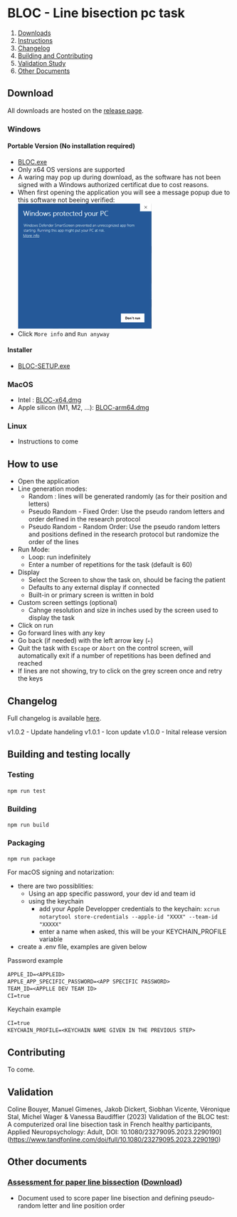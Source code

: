 # BLOC - Line bisection pc task

1. [Downloads](#downloads)
2. [Instructions](#instructions)
3. [Changelog](#changelog)
4. [Building and Contributing](#build)
5. [Validation Study](#validation)
6. [Other Documents](#docs)

<a id="downloads"></a>

## Download

All downloads are hosted on the [release page](https://github.com/JackGlobetrotter/bloc/releases/latest).

### Windows

#### Portable Version (No installation required)

- [BLOC.exe](https://github.com/JackGlobetrotter/bloc/releases/latest/download/BLOC.exe)
- Only x64 OS versions are supported
- A waring may pop up during download, as the software has not been signed with a Windows authorized certificat due to cost reasons.
- When first opening the application you will see a message popup due to this software not beeing verified: \
  <img src="https://github.com/JackGlobetrotter/bloc/blob/main/docs/windowsUnverifiedMessage.png?raw=true" alt="drawing" style="width:300px;"/>
- Click `More info` and `Run anyway`

#### Installer

- [BLOC-SETUP.exe](https://github.com/JackGlobetrotter/bloc/releases/latest/download/BLOC-SETUP.exe)

### MacOS

- Intel : [BLOC-x64.dmg](https://github.com/JackGlobetrotter/bloc/releases/latest/download/BLOC-x64.dmg)
- Apple silicon (M1, M2, ...): [BLOC-arm64.dmg](https://github.com/JackGlobetrotter/bloc/releases/latest/download/BLOC-arm64.dmg)

### Linux

- Instructions to come

<a id="instructions"></a>

## How to use

- Open the application
- Line generation modes:
  - Random : lines will be generated randomly (as for their position and letters)
  - Pseudo Random - Fixed Order: Use the pseudo random letters and order defined in the research protocol
  - Pseudo Random - Random Order: Use the pseudo random letters and positions defined in the research protocol but randomize the order of the lines
- Run Mode:
  - Loop: run indefinitely
  - Enter a number of repetitions for the task (default is 60)
- Display
  - Select the Screen to show the task on, should be facing the patient
  - Defaults to any external display if connected
  - Built-in or primary screen is written in bold
- Custom screen settings (optional)
  - Cahnge resolution and size in inches used by the screen used to display the task
- Click on run
- Go forward lines with any key
- Go back (if needed) with the left arrow key (`←`)
- Quit the task with `Escape` or `Abort` on the control screen, will automatically exit if a number of repetitions has been defined and reached
- If lines are not showing, try to click on the grey screen once and retry the keys

<a id="changelog"></a>

## Changelog

Full changelog is available [here](https://github.com/JackGlobetrotter/bloc/blob/main/Changelog.md).

v1.0.2 - Update handeling
v1.0.1 - Icon update
v1.0.0 - Inital release version

<a id="build"></a>

## Building and testing locally

### Testing

`npm run test`

### Building

`npm run build`

### Packaging

`npm run package`

For macOS signing and notarization:

- there are two possiblities:
  - Using an app specific password, your dev id and team id
  - using the keychain
    - add your Apple Developper credentials to the keychain: `xcrun notarytool store-credentials --apple-id "XXXX" --team-id "XXXXX"`
    - enter a name when asked, this will be your KEYCHAIN_PROFILE variable
- create a .env file, examples are given below

Password example

```
APPLE_ID=<APPLEID>
APPLE_APP_SPECIFIC_PASSWORD=<APP SPECIFIC PASSWORD>
TEAM_ID=<APPLLE DEV TEAM ID>
CI=true
```

Keychain example

```
CI=true
KEYCHAIN_PROFILE=<KEYCHAIN NAME GIVEN IN THE PREVIOUS STEP>
```

## Contributing

To come.

<a id="validation"></a>
## Validation
Coline Bouyer, Manuel Gimenes, Jakob Dickert, Siobhan Vicente, Véronique Stal, Michel Wager & Vanessa Baudiffier (2023) Validation of the BLOC test: A computerized oral line bisection task in French healthy participants, Applied Neuropsychology: Adult, DOI: 10.1080/23279095.2023.2290190] (https://www.tandfonline.com/doi/full/10.1080/23279095.2023.2290190)


<a id="docs"></a>
## Other documents

### [Assessment for paper line bissection](https://github.com/JackGlobetrotter/bloc/blob/main/docs/FeuilleDePassation.pdf) ([Download](https://raw.githubusercontent.com/JackGlobetrotter/bloc/main/docs/FeuilleDePassation.pdf))

- Document used to score paper line bisection and defining pseudo-random letter and line position order
